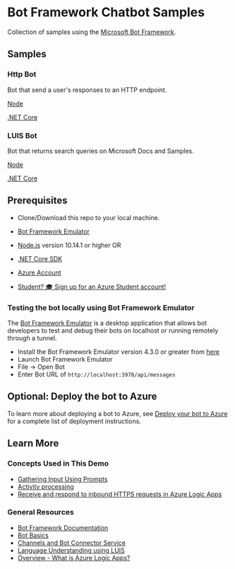 # Bot Framework Chatbot Samples

Collection of samples using the [Microsoft Bot Framework](https://dev.botframework.com?WT.mc_id=ca-github-jasmineg).

## Samples

### Http Bot

Bot that send a user's responses to an HTTP endpoint.

[Node](HttpBot/node)

[.NET Core](HttpBot/dotnet_core)

### LUIS Bot

Bot that returns search queries on Microsoft Docs and Samples.

[Node](LUISBot/node)

[.NET Core](LUISBot/dotnet_core)

## Prerequisites

- Clone/Download this repo to your local machine.
- [Bot Framework Emulator](https://github.com/microsoft/botframework-emulator)
- [Node.js](https://nodejs.org) version 10.14.1 or higher
  OR
- [.NET Core SDK](https://dotnet.microsoft.com/download?WT.mc_id=academic-0000-jasmineg)

- [Azure Account](https://azure.microsoft.com/free/?WT.mc_id=academic-0000-jasmineg)
- [Student? 🎓 Sign up for an Azure Student account!](https://azure.microsoft.com/free/students/?WT.mc_id=academic-0000-jasmineg)

### Testing the bot locally using Bot Framework Emulator

The [Bot Framework Emulator](https://github.com/microsoft/botframework-emulator) is a desktop application that allows bot developers to test and debug their bots on localhost or running remotely through a tunnel.

- Install the Bot Framework Emulator version 4.3.0 or greater from [here](https://github.com/Microsoft/BotFramework-Emulator/releases)
- Launch Bot Framework Emulator
- File -> Open Bot
- Enter Bot URL of `http://localhost:3978/api/messages`

## Optional: Deploy the bot to Azure

To learn more about deploying a bot to Azure, see [Deploy your bot to Azure](https://aka.ms/azuredeployment) for a complete list of deployment instructions.

## Learn More

### Concepts Used in This Demo

- [Gathering Input Using Prompts](https://docs.microsoft.com/azure/bot-service/bot-builder-prompts?WT.mc_id=academic-0000-jasmineg)
- [Activity processing](https://docs.microsoft.com/azure/bot-service/bot-builder-concept-activity-processing?WT.mc_id=academic-0000-jasmineg)
- [Receive and respond to inbound HTTPS requests in Azure Logic Apps](https://docs.microsoft.com/azure/connectors/connectors-native-reqres?WT.mc_id=academic-0000-jasmineg#prerequisites?WT.mc_id=ca-github-jasmineg)

### General Resources

- [Bot Framework Documentation](https://docs.botframework.com?WT.mc_id=ca-github-jasmineg)
- [Bot Basics](https://docs.microsoft.com/azure/bot-service/bot-builder-basics?WT.mc_id=academic-0000-jasmineg)
- [Channels and Bot Connector Service](https://docs.microsoft.com/azure/bot-service/bot-concepts?WT.mc_id=academic-0000-jasmineg)
- [Language Understanding using LUIS](https://docs.microsoft.com/azure/cognitive-services/luis/?WT.mc_id=academic-0000-jasmineg)
- [Overview - What is Azure Logic Apps?](https://docs.microsoft.com/azure/logic-apps/logic-apps-overview?WT.mc_id=academic-0000-jasmineg)
